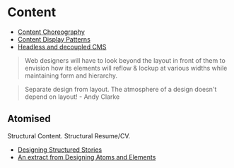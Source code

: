 # Content

* [Content Choreography](http://trentwalton.com/2011/07/14/content-choreography/)
* [Content Display Patterns](http://danielmall.com/articles/content-display-patterns/)
* [Headless and decoupled CMS](https://www.contentful.com/r/knowledgebase/headless-and-decoupled-cms/)

> Web designers will have to look beyond the layout in front of them to envision how its elements will reflow & lockup at various widths while maintaining form and hierarchy.

> Separate design from layout. The atmosphere of a design doesn't depend on layout! - Andy Clarke

## Atomised

Structural Content. Structural Resume/CV.

* [Designing Structured Stories](https://medium.com/@tristanf/designing-structured-stories-526277fe7a16#.k5disshcv)
* [An extract from Designing Atoms and Elements](https://stuffandnonsense.co.uk/blog/about/an-extract-from-designing-atoms-and-elements)